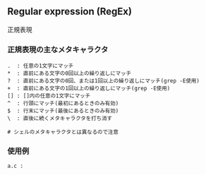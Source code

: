 ## Regular expression (RegEx)
正規表現

### 正規表現の主なメタキャラクタ
```
.  : 任意の1文字にマッチ
*  : 直前にある文字の0回以上の繰り返しにマッチ
?  : 直前にある文字の0回、または1回以上の繰り返しにマッチ(grep -E使用)
+  : 直前にある文字の1回以上の繰り返しにマッチ(grep -E使用)
[] : []内の任意の1文字にマッチ
^  : 行頭にマッチ(最初にあるときのみ有効)
$  : 行末にマッチ(最後にあるときのみ有効)
\  : 直後に続くメタキャラクタを打ち消す

# シェルのメタキャラクタとは異なるので注意

```

### 使用例
```
a.c : 

```


